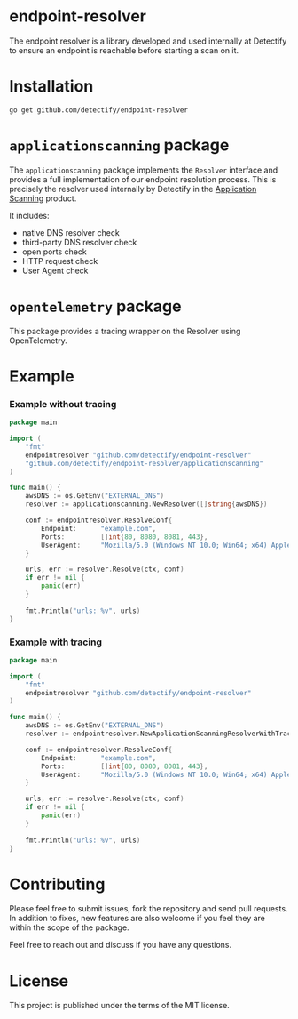 # endpoint-resolver

 
The endpoint resolver is a library developed and used internally at Detectify to ensure an endpoint is reachable before 
starting a scan on it.

# Installation

```
go get github.com/detectify/endpoint-resolver
```

# `applicationscanning` package

The `applicationscanning` package implements the `Resolver` interface and provides a full implementation of our
endpoint resolution process. This is precisely the resolver used internally by Detectify in the 
[Application Scanning](https://detectify.com/product/application-scanning) product.

It includes:
- native DNS resolver check
- third-party DNS resolver check
- open ports check
- HTTP request check
- User Agent check

# `opentelemetry` package

This package provides a tracing wrapper on the Resolver using OpenTelemetry. 

# Example

### Example without tracing

```go
package main

import (
    "fmt"
    endpointresolver "github.com/detectify/endpoint-resolver"
    "github.com/detectify/endpoint-resolver/applicationscanning"
)

func main() {
    awsDNS := os.GetEnv("EXTERNAL_DNS")
    resolver := applicationscanning.NewResolver([]string{awsDNS})

    conf := endpointresolver.ResolveConf{
        Endpoint:      "example.com",
        Ports:         []int{80, 8080, 8081, 443},
        UserAgent:     "Mozilla/5.0 (Windows NT 10.0; Win64; x64) AppleWebKit/537.36 (KHTML, like Gecko) Chrome/111.0.0.0 Safari/537.36",
    }

    urls, err := resolver.Resolve(ctx, conf)
	if err != nil {
	    panic(err)	
    }
	
    fmt.Println("urls: %v", urls)
}
```

### Example with tracing

```go
package main 

import (
    "fmt"
    endpointresolver "github.com/detectify/endpoint-resolver"
)

func main() {
    awsDNS := os.GetEnv("EXTERNAL_DNS")
    resolver := endpointresolver.NewApplicationScanningResolverWithTracing([]string{awsDNS})

    conf := endpointresolver.ResolveConf{
        Endpoint:      "example.com",
        Ports:         []int{80, 8080, 8081, 443},
        UserAgent:     "Mozilla/5.0 (Windows NT 10.0; Win64; x64) AppleWebKit/537.36 (KHTML, like Gecko) Chrome/111.0.0.0 Safari/537.36",
    }

    urls, err := resolver.Resolve(ctx, conf)
	if err != nil {
	    panic(err)	
    }
	
    fmt.Println("urls: %v", urls)
}
```

# Contributing

Please feel free to submit issues, fork the repository and send pull requests. In addition to fixes, new features are 
also welcome if you feel they are within the scope of the package. 

Feel free to reach out and discuss if you have any questions.

# License

This project is published under the terms of the MIT license.


